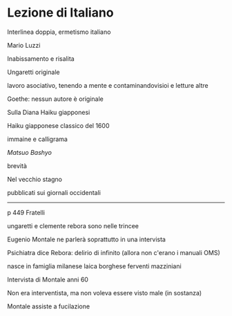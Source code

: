 # Lezione di Italiano

Interlinea doppia, ermetismo italiano

Mario Luzzi


Inabissamento e risalita

Ungaretti originale

lavoro asociativo, tenendo a mente e contaminandovisioi e letture altre


Goethe: nessun autore è originale

Sulla Diana Haiku giapponesi

Haiku giapponese classico del 1600

immaine e calligrama

_Matsuo Bashyo_

brevità

Nel vecchio stagno

pubblicati sui giornali occidentali

---

p 449 Fratelli

ungaretti e clemente rebora sono nelle trincee

Eugenio Montale ne parlerà soprattutto in una intervista


Psichiatra dice Rebora: delirio di infinito (allora non c'erano i manuali OMS)

nasce in famiglia milanese laica borghese
ferventi mazziniani


Intervista di Montale anni 60


Non era interventista, ma non voleva essere visto male (in sostanza)

Montale assiste a fucilazione 
<!--stackedit_data:
eyJoaXN0b3J5IjpbLTEwNDMwNDkxMzhdfQ==
-->